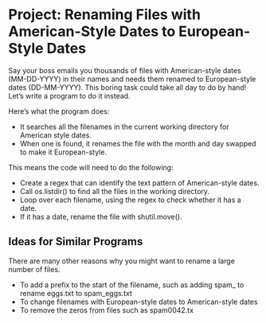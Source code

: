 # Project: Renaming Files with American-Style Dates to European-Style Dates

Say your boss emails you thousands of files with American-style dates (MM-DD-YYYY) in their names and needs them renamed to European-style dates
(DD-MM-YYYY). This boring task could take all day to do by hand! Let’s write
a program to do it instead.

Here’s what the program does:
- It searches all the filenames in the current working directory for American style dates.
- When one is found, it renames the file with the month and day swapped to
make it European-style.

This means the code will need to do the following:
- Create a regex that can identify the text pattern of American-style dates.
- Call os.listdir() to find all the files in the working directory.
- Loop over each filename, using the regex to check whether it has a date.
- If it has a date, rename the file with shutil.move().

## Ideas for Similar Programs
There are many other reasons why you might want to rename a large number of
files.
- To add a prefix to the start of the filename, such as adding spam_ to rename
eggs.txt to spam_eggs.txt
- To change filenames with European-style dates to American-style dates
- To remove the zeros from files such as spam0042.tx